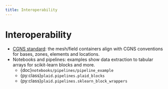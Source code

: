 ```yaml
---
title: Interoperability
---
```


# Interoperability

- [CGNS standard](https://cgns.org/): the mesh/field containers align with CGNS conventions for bases, zones, elements and locations.
- Notebooks and pipelines: examples show data extraction to tabular arrays for scikit-learn blocks and more.
  - {doc}`notebooks/pipelines/pipeline_example`
  - {py:class}`plaid.pipelines.plaid_blocks`
  - {py:class}`plaid.pipelines.sklearn_block_wrappers`
